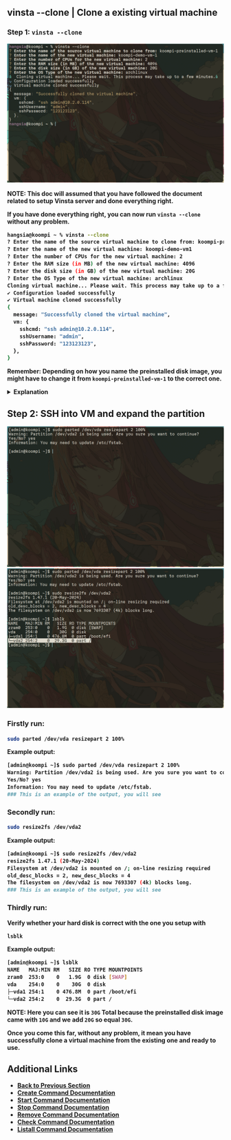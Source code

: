 ## <summary><b>vinsta --clone | Clone a existing virtual machine</summary>

### Step 1: `vinsta --clone`
![alt text](../../../assets/cmd-assets/clone/clone.png "Title")

<b>NOTE:</b> This doc will assumed that you have followed the document related to setup Vinsta server and done everything right.


If you have done everything right, you can now run `vinsta --clone` without any problem.

```bash
hangsia@koompi ~ % vinsta --clone
? Enter the name of the source virtual machine to clone from: koompi-preinstalled-vm-1
? Enter the name of the new virtual machine: koompi-demo-vm1
? Enter the number of CPUs for the new virtual machine: 2
? Enter the RAM size (in MB) of the new virtual machine: 4096
? Enter the disk size (in GB) of the new virtual machine: 20G
? Enter the OS Type of the new virtual machine: archlinux
Cloning virtual machine... Please wait. This process may take up to a few minutes.
✔ Configuration loaded successfully
✔ Virtual machine cloned successfully
{
  message: "Successfully cloned the virtual machine",
  vm: {
    sshcmd: "ssh admin@10.2.0.114",
    sshUsername: "admin",
    sshPassword: "123123123",
  },
}
```

<b>Remember:</b> Depending on how you name the preinstalled disk image, you might have to change it from `koompi-preinstalled-vm-1` to the correct one.

<details close="close">
<summary><b>Explanation</summary>

### Option 1:
In order to clone a virtual machine from existing virtual machine, you need to have a `*.qcow2` file and store in the `pre-images` folder

```bash
ls pre-images
-rw-r--r-- 1 root           4.8G Jun 10 23:37 koompi-preinstalled-vm-1.qcow2
-rw-r--r-- 1 hangsia 1.3K Jun 10 22:50 README.md
```

If you already setup a virtual machine already and want to reimport it instead of recreating and redo the installation, you can simply copy your running vm from the folder `images/` and put it in `pre-images/` folder.

```bash
ls images
-rw-r--r-- 1 libvirt-qemu   4.8G Jun 12 12:06 koompi-demo-vm-1.qcow2
```

```bash
sudo cp images/koompi-demo-vm-1.qcow2 pre-images/koompi-preinstalled-vm-1.qcow2
```

### Option 2:
Alternatively, we do recommend you to download one of our preinstalled disk image instead from our site.

```bash
cd pre-images/
wget https://dev.koompi.org/iso/qcow/koompi-preinstalled-vm-1.tar.gz
tar -xzvf koompi-preinstalled-vm-1.tar.gz
```
</details>

## Step 2: SSH into VM and expand the partition
![alt text](../../../assets/cmd-assets/clone/resizepart1.png "Title")
![alt text](../../../assets/cmd-assets/clone/resizepart2.png "Title")

### Firstly run:
```bash
sudo parted /dev/vda resizepart 2 100%
```
Example output:
```bash
[admin@koompi ~]$ sudo parted /dev/vda resizepart 2 100%
Warning: Partition /dev/vda2 is being used. Are you sure you want to continue?
Yes/No? yes
Information: You may need to update /etc/fstab.
### This is an example of the output, you will see

```
### Secondly run:
```bash
sudo resize2fs /dev/vda2
```

Example output:

```bash
[admin@koompi ~]$ sudo resize2fs /dev/vda2
resize2fs 1.47.1 (20-May-2024)
Filesystem at /dev/vda2 is mounted on /; on-line resizing required
old_desc_blocks = 2, new_desc_blocks = 4
The filesystem on /dev/vda2 is now 7693307 (4k) blocks long.
### This is an example of the output, you will see

```

### Thirdly run:
Verify whether your hard disk is correct with the one you setup with
```bash
lsblk
```

Example output:
```bash
[admin@koompi ~]$ lsblk
NAME   MAJ:MIN RM   SIZE RO TYPE MOUNTPOINTS
zram0  253:0    0   1.9G  0 disk [SWAP]
vda    254:0    0    30G  0 disk
├─vda1 254:1    0 476.8M  0 part /boot/efi
└─vda2 254:2    0  29.3G  0 part /

```

<b>NOTE:</b> Here you can see it is `30G` Total because the preinstalled disk image came with `10G` and we add `20G` so equal `30G`.

Once you come this far, without any problem, it mean you have successfully clone a virtual machine from the existing one and ready to use.

## Additional Links

- [Back to Previous Section](../README.md)
- [Create Command Documentation](../create/README.md)
- [Start Command Documentation](../start/README.md)
- [Stop Command Documentation](../stop/README.md)
- [Remove Command Documentation](../remove/README.md)
- [Check Command Documentation](../check/README.md)
- [Listall Command Documentation](../listall/README.md)